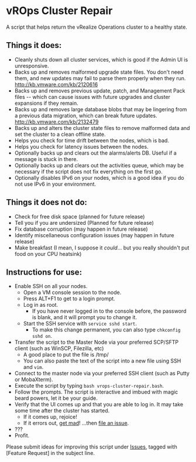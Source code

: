 # vROps Cluster Repair
A script that helps return the vRealize Operations cluster to a healthy state.

## Things it does:

- Cleanly shuts down all cluster services, which is good if the Admin UI is unresponsive.
- Backs up and removes malformed upgrade state files. You don't need them, and new updates may fail to parse them properly when they run. http://kb.vmware.com/kb/2120616
- Backs up and removes previous update, patch, and Management Pack files -- which can cause issues with future upgrades and cluster expansions if they remain.
- Backs up and removes large database blobs that may be lingering from a previous data migration, which can break future updates. http://kb.vmware.com/kb/2132479
- Backs up and alters the cluster state files to remove malformed data and set the cluster to a clean offline state. 
- Helps you check for time drift between the nodes, which is bad.
- Helps you check for latency issues between the nodes.
- Optionally backs up and clears out the alarms/alerts DB. Useful if a message is stuck in there.
- Optionally backs up and clears out the activities queue, which may be necessary if the script does not fix everything on the first go.
- Optionally disables IPv6 on your nodes, which is a good idea if you do not use IPv6 in your environment. 

## Things it does not do:

- Check for free disk space (planned for future release)
- Tell you if you are undersized (Planned for future release)
- Fix database corruption (may happen in future release)
- Identify miscellaneous configuration issues (may happen in future release)
- Make breakfast (I mean, I suppose it *could*... but you really shouldn't put food on your CPU heatsink)

## Instructions for use:

- Enable SSH on all your nodes.
  - Open a VM console session to the node.
  - Press ALT+F1 to get to a login prompt.
  - Log in as root.
    - If you have never logged in to the console before, the password is blank, and it will prompt you to change it.
  - Start the SSH service with `service sshd start`.
    - To make this change permanent, you can also type `chkconfig sshd on`.
- Transfer the script to the Master Node via your preferred SCP/SFTP client (such as WinSCP, Filezilla, etc)
  - A good place to put the file is /tmp/
  - You can also paste the text of the script into a new file using SSH and `vim`.
- Connect to the master node via your preferred SSH client (such as Putty or MobaXterm).
- Execute the script by typing `bash vrops-cluster-repair.bash`.
- Follow the prompts. The script is interactive and imbued with magic beard powers, let it be your guide.
- Verify that the UI comes up and that you are able to log in. It may take some time after the cluster has started.
  - If it comes up, rejoice!
  - If it errors out, [get mad](https://youtu.be/g8ufRnf2Exc)! ...then [file an issue](https://github.com/nakedhitman/vrops-cluster-repair/issues).
- ???
- Profit.

Please submit ideas for improving this script under [Issues](https://github.com/nakedhitman/vrops-cluster-repair/issues), tagged with [Feature Request] in the subject line.
